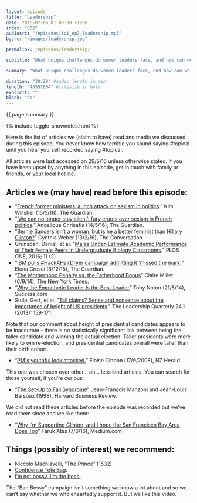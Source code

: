 ```yaml
---
layout: episode
title: "Leadership"
date: 2016-07-06 01:00:00 +1200
index: "002"
audiosrc: "/episodes/toi_ep2_leadership.mp3"
bgsrc: "/images/leadership.jpg"

permalink: /episodes/leadership/

subtitle: "What unique challenges do women leaders face, and how can we overcome these? Is it better to simply emulate masculine traits, or subvert society's expectations?"

summary: "What unique challenges do women leaders face, and how can we overcome these? Is it better to simply emulate masculine traits, or subvert society's expectations? We discuss our own journeys towards learning how to be better leaders. **Content warning** for this episode - there is some mention of sexual assault."

duration: "30:20" #audio length in min
length: "45557804" #filesize in byte
explicit: ""
block: "no" 
---
```


<section class="summary" markdown="1">

{{ page.summary }}

</section>

{% include toggle-shownotes.html %}

<section id="shownotes" class="hidden" markdown="1">
Here is the list of articles we (claim to have) read and media we discussed during this episode. You never know how terrible you sound saying #topical until you hear yourself recorded saying #topical.

All articles were last accessed on 29/5/16 unless otherwise stated. If you have been upset by anything in this episode, get in touch with family or friends, or [your local hotline](http://togetherweare-strong.tumblr.com/helpline).

## Articles we (may have) read before this episode:

- “[French former ministers launch attack on sexism in politics](http://www.theguardian.com/world/2016/may/15/french-former-ministers-launch-attack-on-sexism-in-politics).” Kim Willsher (15/5/16), The Guardian.
- “[‘We can no longer stay silent’: fury erupts over sexism in French politics](http://www.theguardian.com/world/2016/may/13/we-can-no-longer-stay-silent-fury-erupts-over-sexism-in-french-politics).” Angelique Chrisafis (14/5/16), The Guardian.
- “[Bernie Sanders isn’t a woman, but is he a better feminist than Hillary Clinton?](https://theconversation.com/bernie-sanders-isnt-a-woman-but-is-he-a-better-feminist-than-hillary-clinton-54624)” Cynthia Weber (13/2/16), The Conversation
- Grunspan, Daniel, et al. “[Males Under-Estimate Academic Performance of Their Female Peers in Undergraduate Biology Classrooms](http://journals.plos.org/plosone/article?id=10.1371/journal.pone.0148405).” PLOS ONE, 2016; 11 (2)
- “[IBM pulls #HackAHairDryer campaign admitting it 'missed the mark'](https://www.theguardian.com/technology/2015/dec/07/ibm-sparks-anger-with-hackahairdryer-campaign-aimed-at-women)” Elena Cresci (8/12/15), The Guardian.
- “[The Motherhood Penalty vs. the Fatherhood Bonus](http://www.nytimes.com/2014/09/07/upshot/a-child-helps-your-career-if-youre-a-man.html?_r=0)” Claire Miller (6/9/14), The New York Times.
- “[Why the Empathetic Leader Is the Best Leader](http://www.success.com/article/why-the-empathetic-leader-is-the-best-leader)” Toby Noton (21/8/14), Success.com
- Stulp, Gert, et al. "[Tall claims? Sense and nonsense about the importance of height of US presidents](http://www.sciencedirect.com/science/article/pii/S1048984312000884)." The Leadership Quarterly 24.1 (2013): 159-171.

Note that our comment about height of presidential candidates appears to be inaccurate - there is no statistically significant link between being the taller candidate and winning the actual election. Taller presidents were more likely to win re-election, and presidential candidates overall were taller than their birth cohort.

- “[PM's youthful look attacked.](http://www.nzherald.co.nz/nz/news/article.cfm?c_id=1&objectid=10532504)” Eloise Gibbon (17/9/2008), NZ Herald.

This one was chosen over other… ah… less kind articles. You can search for those yourself, if you’re curious.

- “[The Set-Up to Fail Syndrome](https://hbr.org/1998/03/the-set-up-to-fail-syndrome)” Jean-François Manzoni and Jean-Louis Barsoux (1998), Harvard Business Review.

We did not read these articles before the episode was recorded but we’ve read them since and we like them:

- “[Why I’m Supporting Clinton, and I hope the San Francisco Bay Area Does Too](https://medium.com/@kurafire/why-im-supporting-clinton-and-hope-the-san-francisco-bay-area-does-too-a423e246442d#.ywpo4qwh0)” Faruk Ates (7/6/16), Medium.com

## Things (possibly of interest) we recommend:

- Niccolo Machiavelli, “The Prince” (1532)
- [Confidence Tote Bag](https://www.etsy.com/au/listing/254893785/confidence-tote-bag).
- [I’m not bossy. I’m the boss.](https://www.youtube.com/watch?v=6dynbzMlCcw)

The “Ban Bossy” campaign isn’t something we know a lot about and so we can’t say whether we wholeheartedly support it. But we like this video.
</section>